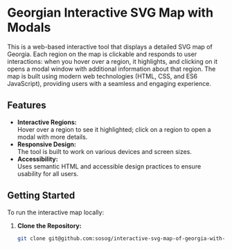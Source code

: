 # Georgian Interactive SVG Map with Modals

This is a web-based interactive tool that displays a detailed SVG map of Georgia. Each region on the map is clickable and responds to user interactions: when you hover over a region, it highlights, and clicking on it opens a modal window with additional information about that region. The map is built using modern web technologies (HTML, CSS, and ES6 JavaScript), providing users with a seamless and engaging experience.

## Features

- **Interactive Regions:**  
  Hover over a region to see it highlighted; click on a region to open a modal with more details.
- **Responsive Design:**  
  The tool is built to work on various devices and screen sizes.
- **Accessibility:**  
  Uses semantic HTML and accessible design practices to ensure usability for all users.

## Getting Started

To run the interactive map locally:

1. **Clone the Repository:**
   ```bash
   git clone git@github.com:sosog/interactive-svg-map-of-georgia-with-modals.git
